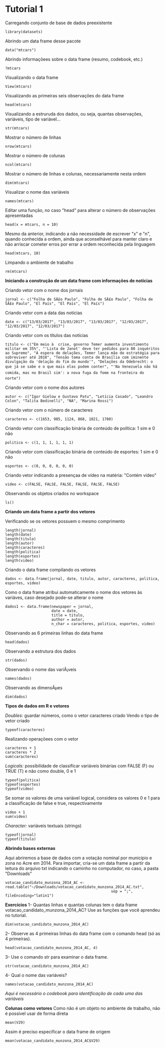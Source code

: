 # Tutorial 1

Carregando conjunto de base de dados preexistente
```
library(datasets)
```
Abrindo um data frame desse pacote
```
data("mtcars")
```
Abrindo informaçõees sobre o data frame (resumo, codebook, etc.)
```
?mtcars
```
Visualizando o data frame
```
View(mtcars)
```
Visualizando as primeiras seis observações do data frame
```
head(mtcars)
```
Visualizando a estruruda dos dados, ou seja, quantas observações, variáveis, tipo de variável...
```
str(mtcars)
```
Mostrar o número de linhas
```
nrow(mtcars)
```
Mostrar o número de colunas
```
ncol(mtcars)
```
Mostrar o número de linhas e colunas, necessariamente nesta ordem
```
dim(mtcars)
```
Visualizar o nome das variáveis
```
names(mtcars)
```
Editar uma função, no caso "head" para alterar o número de observações apresentadas
```
head(x = mtcars, n = 10)
```
Mesmo da anterior, indicando a não necessidade de escrever "x" e "n", quando conhecida a ordem, ainda que aconselhável para manter claro e não arriscar cometer erros por errar a ordem reconhecida pela linguagem
```
head(mtcars, 10)
```
Limpando o ambiente de trabalho
```
rm(mtcars)
```


**Iniciando a construção de um data frame com informações de notícias**

Criando vetor com o nome dos jornais
```
jornal <- c("Folha de SÃ£o Paulo", "Folha de SÃ£o Paulo", "Folha de SÃ£o Paulo", "El País", "El País", "El País")
```
Criando vetor com a data das notícias
```
date <- c("13/03/2017", "13/03/2017", "13/03/2017", "12/03/2017", "12/03/2017", "12/03/2017")
```
Criando vetor com os títulos das notícias
```
titulo <- c("Em meio à  crise, governo Temer aumenta investimento militar em 35%", "'Lista de Janot' deve ter pedidos para 80 inquéritos ao Supremo", "À espera de delações, Temer lança mão de estratégia para sobreviver até 2018", "Tensão toma conta de Brasília com iminente divulgação da 'delação do fim do mundo'", "Delações da Odebrecht: o que já se sabe e o que mais elas podem conter", "'Na Venezuela não há comida, mas no Brasil sim': a nova fuga da fome na fronteira do norte")
```
Criando vetor com o nome dos autores
```
autor <- c("Igor Gielow e Gustavo Patu", "Letícia Casado", "Leandro Colon", "Talita Bedinelli", "NA", "Marina Rossi")
```
Criando vetor com o número de caracteres
```
caracteres <- c(1653, 985, 1124, 868, 1021, 1780)
```
Criando vetor com classificação binária de conteúdo de política: 1 sim e 0 não
```
politica <- c(1, 1, 1, 1, 1, 1)
```
Criando vetor com classificação binária de conteúdo de esportes: 1 sim e 0 não
```
esportes <- c(0, 0, 0, 0, 0, 0)
```
Criando vetor indicando a presençaa de vídeo na matéria: "Contém vídeo"
```
video <- c(FALSE, FALSE, FALSE, FALSE, FALSE, FALSE)
```
Observando os objetos criados no workspace
```
ls()
```

**Criando um data frame a partir dos vetores**

Verificando se os vetores possuem o mesmo comprimento
```
length(jornal)
length(date)
length(titulo)
length(autor)
length(caracteres)
length(politica)
length(esportes)
length(video)
```
Criando o data frame compilando os vetores
```
dados <- data.frame(jornal, date, titulo, autor, caracteres, politica, esportes, video)
```
Como o data frame atribui automaticamente o nome dos vetores às variáves, caso desejado pode-se alterar o nome
```
dados1 <- data.frame(newspaper = jornal,
                     date = date,
                     title = titulo,
                     author = autor,
                     n_char = caracteres, politica, esportes, video)
```
Observando as 6 primeiras linhas do data frame
```
head(dados)
```
Observando a estrutura dos dados
```
str(dados)
```
Observando o nome das variÃ¡veis
```
names(dados)
```
Observando as dimensÃµes
```
dim(dados)
```


**Tipos de dados em R e vetores**

*Doubles:* guardar números, como o vetor caracteres criado
Vendo o tipo de vetor criado
```
typeof(caracteres)
```
Realizando operaçõees com o vetor
```
caracteres + 1
caracteres * 2
sum(caracteres)
```
*Logicals:* possibilidade de classificar variáveis binárias com FALSE (F) ou TRUE (T) e não como double, 0 e 1
```
typeof(politica)
typeof(esportes)
typeof(video)
```
Se somar os valores de uma variável logical, considera os valores 0 e 1 para a classificação de false e true, respectivamente
```
video + 1
sum(video)
```
*Character:* variáveis textuais (strings)
```
typeof(jornal)
typeof(titulo)
```


**Abrindo bases externas**

Aqui abriremos a base de dados com a votação nominal por município e zona no Acre em 2014. Para importar, cria-se um data frame a partir da leitura do arquivo txt indicando o caminho no computador, no caso, a pasta "Downloads"
```
votacao_candidato_munzona_2014_AC <- read.table("~/Downloads/votacao_candidato_munzona_2014_AC.txt", 
                                                sep = ";", fileEncoding="latin1")
```


**Exercícios**
1- Quantas linhas e quantas colunas tem o data frame votacao_candidato_munzona_2014_AC? Use as funções que você aprendeu no tutorial.
```
dim(votacao_candidato_munzona_2014_AC)
```
2- Observe as 4 primeiras linhas do data frame com o comando head (só as 4 primeiras).
```
head(votacao_candidato_munzona_2014_AC, 4)
```
3- Use o comando str para examinar o data frame.
```
str(votacao_candidato_munzona_2014_AC)
```
4- Qual o nome das variáveis?
```
names(votacao_candidato_munzona_2014_AC)
```
*Aqui é necessário o codebook para identificação de cada uma das variáveis*

**Colunas como vetores**
Como não é um objeto no ambiente de trabalho, não é possível usar de forma direta
```
mean(V29)
```
Assim é preciso especificar o data frame de origem
```
mean(votacao_candidato_munzona_2014_AC$V29)
```
